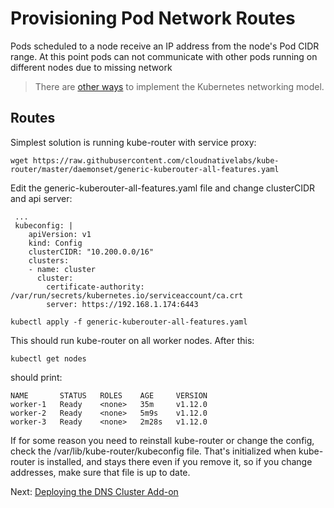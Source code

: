 # Provisioning Pod Network Routes

Pods scheduled to a node receive an IP address from the node's Pod CIDR range. At this point pods can not communicate with other pods running on different nodes due to missing network 


> There are [other ways](https://kubernetes.io/docs/concepts/cluster-administration/networking/#how-to-achieve-this) to implement the Kubernetes networking model.

## Routes

Simplest solution is running kube-router with service proxy:

```
wget https://raw.githubusercontent.com/cloudnativelabs/kube-router/master/daemonset/generic-kuberouter-all-features.yaml
```

Edit the generic-kuberouter-all-features.yaml file and change clusterCIDR and api server:
```
 ...
 kubeconfig: |
    apiVersion: v1
    kind: Config
    clusterCIDR: "10.200.0.0/16"
    clusters:
    - name: cluster
      cluster:
        certificate-authority: /var/run/secrets/kubernetes.io/serviceaccount/ca.crt
        server: https://192.168.1.174:6443
```

```
kubectl apply -f generic-kuberouter-all-features.yaml
```

This should run kube-router on all worker nodes. After this:

```
kubectl get nodes
```

should print:

```
NAME       STATUS   ROLES    AGE     VERSION
worker-1   Ready    <none>   35m     v1.12.0
worker-2   Ready    <none>   5m9s    v1.12.0
worker-3   Ready    <none>   2m28s   v1.12.0
```

If for some reason you need to reinstall kube-router or change the
config, check the /var/lib/kube-router/kubeconfig file. That's
initialized when kube-router is installed, and stays there even if you
remove it, so if you change addresses, make sure that file is up to
date.

Next: [Deploying the DNS Cluster Add-on](12-dns-addon.md)


